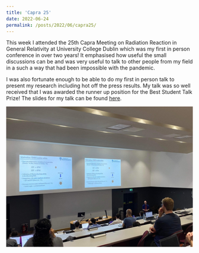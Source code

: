 ```yaml
---
title: 'Capra 25'
date: 2022-06-24
permalink: /posts/2022/06/capra25/
---
```


This week I attended the 25th Capra Meeting on Radiation Reaction in General Relativity at University College Dublin which was my first in person conference in over two years! It emphasised how useful the small discussions can be and was very useful to talk to other people from my field in a such a way that had been impossible with the pandemic.

I was also fortunate enough to be able to do my first in person talk to present my research including hot off the press results. My talk was so well received that I was awarded the runner up position for the Best Student Talk Prize! The slides for my talk can be found [here](https://oliverlong.info/talks/capra25).

![](/images/Capra25.jpeg)